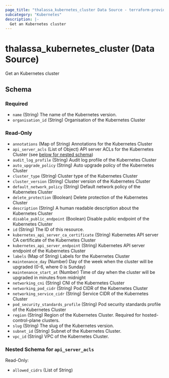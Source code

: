 ```yaml
---
page_title: "thalassa_kubernetes_cluster Data Source - terraform-provider-thalassa"
subcategory: "Kubernetes"
description: |-
  Get an Kubernetes cluster
---
```


# thalassa_kubernetes_cluster (Data Source)

Get an Kubernetes cluster



<!-- schema generated by tfplugindocs -->
## Schema

### Required

- `name` (String) The name of the Kubernetes version.
- `organisation_id` (String) Organisation of the Kubernetes Cluster

### Read-Only

- `annotations` (Map of String) Annotations for the Kubernetes Cluster
- `api_server_acls` (List of Object) API server ACLs for the Kubernetes Cluster (see [below for nested schema](#nestedatt--api_server_acls))
- `audit_log_profile` (String) Audit log profile of the Kubernetes Cluster
- `auto_upgrade_policy` (String) Auto upgrade policy of the Kubernetes Cluster
- `cluster_type` (String) Cluster type of the Kubernetes Cluster
- `cluster_version` (String) Cluster version of the Kubernetes Cluster
- `default_network_policy` (String) Default network policy of the Kubernetes Cluster
- `delete_protection` (Boolean) Delete protection of the Kubernetes Cluster
- `description` (String) A human readable description about the Kubernetes Cluster
- `disable_public_endpoint` (Boolean) Disable public endpoint of the Kubernetes Cluster
- `id` (String) The ID of this resource.
- `kubernetes_api_server_ca_certificate` (String) Kubernetes API server CA certificate of the Kubernetes Cluster
- `kubernetes_api_server_endpoint` (String) Kubernetes API server endpoint of the Kubernetes Cluster
- `labels` (Map of String) Labels for the Kubernetes Cluster
- `maintenance_day` (Number) Day of the week when the cluster will be upgraded (0-6, where 0 is Sunday)
- `maintenance_start_at` (Number) Time of day when the cluster will be upgraded in minutes from midnight
- `networking_cni` (String) CNI of the Kubernetes Cluster
- `networking_pod_cidr` (String) Pod CIDR of the Kubernetes Cluster
- `networking_service_cidr` (String) Service CIDR of the Kubernetes Cluster
- `pod_security_standards_profile` (String) Pod security standards profile of the Kubernetes Cluster
- `region` (String) Region of the Kubernetes Cluster. Required for hosted-control-plane clusters.
- `slug` (String) The slug of the Kubernetes version.
- `subnet_id` (String) Subnet of the Kubernetes Cluster.
- `vpc_id` (String) VPC of the Kubernetes Cluster.

<a id="nestedatt--api_server_acls"></a>
### Nested Schema for `api_server_acls`

Read-Only:

- `allowed_cidrs` (List of String)